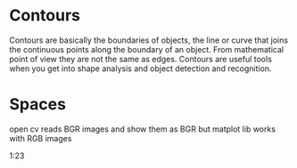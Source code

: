 # Contours
Contours are basically the boundaries of objects, the line or curve that joins the continuous points along the boundary
of an object. From mathematical point of view they are not the same as edges. Contours are useful tools when you get 
into shape analysis and object detection and recognition.

# Spaces
open cv reads BGR images and show them as BGR but matplot lib works with RGB images

1:23